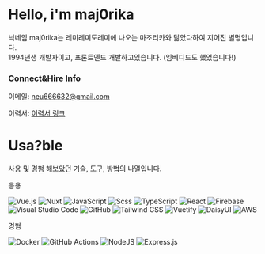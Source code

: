 # Hello, i'm maj0rika

닉네임 maj0rika는 레미레미도레미에 나오는 마조리카와 닮았다하여 지어진 별명입니다.<br />
1994년생 개발자이고, 프론트엔드 개발하고있습니다. (임베디드도 했었습니다!)

### Connect&Hire Info

이메일: neu666632@gmail.com

이력서: [이력서 링크](https://wide-muenster-b98.notion.site/maj0rika-4edddefc084e4ac4bbf9b99b62e54bb5?pvs=4)

# Usa?ble

사용 및 경험 해보았던 기술, 도구, 방법의 나열입니다.

응용

![Vue.js](https://img.shields.io/badge/vuejs-%2335495e.svg?style=for-the-badge&logo=vuedotjs&logoColor=%234FC08D)
![Nuxt](https://img.shields.io/badge/Nuxt.js-00C58E?style=for-the-badge&logo=Nuxt.js&logoColor=white)
![JavaScript](https://img.shields.io/badge/javascript-%23323330.svg?style=for-the-badge&logo=javascript&logoColor=%23F7DF1E)
![Scss](https://img.shields.io/badge/Sass-CC6699?style=for-the-badge&logo=sass&logoColor=white)
![TypeScript](https://img.shields.io/badge/typescript-%23007ACC.svg?style=for-the-badge&logo=typescript&logoColor=white)
![React](https://img.shields.io/badge/react-%2320232a.svg?style=for-the-badge&logo=react&logoColor=%2361DAFB)
![Firebase](https://img.shields.io/badge/firebase-%23039BE5.svg?style=for-the-badge&logo=firebase)
![Visual Studio Code](https://img.shields.io/badge/VisualStudioCode-0078d7.svg?style=for-the-badge&logo=visual-studio-code&logoColor=white)
![GitHub](https://img.shields.io/badge/github-%23121011.svg?style=for-the-badge&logo=github&logoColor=white)
![Tailwind CSS](https://img.shields.io/badge/Tailwind%20CSS-38B2AC?style=for-the-badge&logo=Tailwind-CSS&logoColor=white)
![Vuetify](https://img.shields.io/badge/Vuetify-1867C0?style=for-the-badge&logo=Vuetify&logoColor=white)
![DaisyUI](https://img.shields.io/badge/DaisyUI-5A0EF8?style=for-the-badge&logo=DaisyUI&logoColor=white)
![AWS](https://img.shields.io/badge/AWS-%23FF9900.svg?style=for-the-badge&logo=amazon-aws&logoColor=white)



경험

![Docker](https://img.shields.io/badge/docker-%230db7ed.svg?style=for-the-badge&logo=docker&logoColor=white)
![GitHub Actions](https://img.shields.io/badge/githubactions-%232671E5.svg?style=for-the-badge&logo=githubactions&logoColor=white)
![NodeJS](https://img.shields.io/badge/node.js-%2343853D.svg?style=for-the-badge&logo=node.js&logoColor=white)
![Express.js](https://img.shields.io/badge/express.js-%23404d59.svg?style=for-the-badge&logo=express&logoColor=%2361DAFB)
